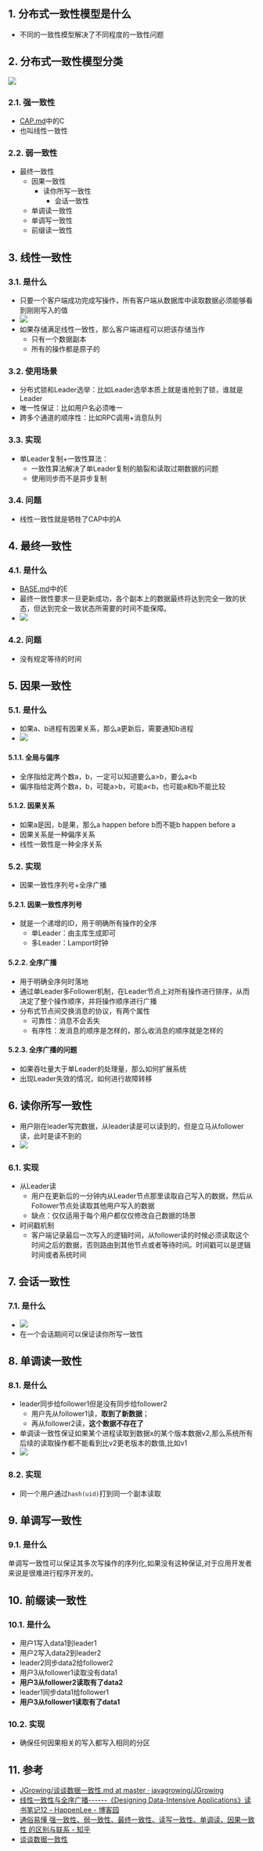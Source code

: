 ## 1. 分布式一致性模型是什么
- 不同的一致性模型解决了不同程度的一致性问题
## 2. 分布式一致性模型分类
![](https://raw.githubusercontent.com/TDoct/images/master/1629461148_20210820195654485_16375.png)
### 2.1. 强一致性
- [CAP.md](../CAP.md)中的C
- 也叫线性一致性
### 2.2. 弱一致性
- 最终一致性
    - 因果一致性
        - 读你所写一致性
            - 会话一致性
    - 单调读一致性
    - 单调写一致性
    - 前缀读一致性
## 3. 线性一致性
### 3.1. 是什么
- 只要一个客户端成功完成写操作，所有客户端从数据库中读取数据必须能够看到刚刚写入的值
- ![](https://raw.githubusercontent.com/TDoct/images/master/1629461151_20210820200539693_26531.png)
- 如果存储满足线性一致性，那么客户端进程可以把该存储当作
    - 只有一个数据副本
    - 所有的操作都是原子的

### 3.2. 使用场景
- 分布式锁和Leader选举：比如Leader选举本质上就是谁抢到了锁，谁就是Leader
- 唯一性保证：比如用户名必须唯一
- 跨多个通道的顺序性：比如RPC调用+消息队列
### 3.3. 实现
- 单Leader复制+一致性算法：
    - 一致性算法解决了单Leader复制的脑裂和读取过期数据的问题
    - 使用同步而不是异步复制
### 3.4. 问题
- 线性一致性就是牺牲了CAP中的A

## 4. 最终一致性
### 4.1. 是什么
- [BASE.md](../BASE.md)中的E
- 最终一致性要求一旦更新成功，各个副本上的数据最终将达到完全一致的状态，但达到完全一致状态所需要的时间不能保障。
- ![](https://raw.githubusercontent.com/TDoct/images/master/1629461881_20210820200645807_24280.png)
### 4.2. 问题
- 没有规定等待的时间
## 5. 因果一致性
### 5.1. 是什么
- 如果a、b进程有因果关系，那么a更新后，需要通知b进程
- ![](https://raw.githubusercontent.com/TDoct/images/master/1629461883_20210820200751469_19939.png)
#### 5.1.1. 全局与偏序
- 全序指给定两个数a，b，一定可以知道要么a>b，要么a<b
- 偏序指给定两个数a，b，可能a>b，可能a<b，也可能a和b不能比较
#### 5.1.2. 因果关系
- 如果a是因，b是果，那么a happen before b而不能b happen before a
- 因果关系是一种偏序关系
- 线性一致性是一种全序关系

### 5.2. 实现
- 因果一致性序列号+全序广播
#### 5.2.1. 因果一致性序列号
- 就是一个递增的ID，用于明确所有操作的全序
    - 单Leader：由主库生成即可
    - 多Leader：Lamport时钟
#### 5.2.2. 全序广播
- 用于明确全序何时落地
- 通过单Leader多Follower机制，在Leader节点上对所有操作进行排序，从而决定了整个操作顺序，并将操作顺序进行广播
- 分布式节点间交换消息的协议，有两个属性
    - 可靠性：消息不会丢失
    - 有序性：发消息的顺序是怎样的，那么收消息的顺序就是怎样的
#### 5.2.3. 全序广播的问题
- 如果吞吐量大于单Leader的处理量，那么如何扩展系统
- 出现Leader失效的情况，如何进行故障转移

## 6. 读你所写一致性
- 用户刚在leader写完数据，从leader读是可以读到的，但是立马从follower读，此时是读不到的
- ![](https://raw.githubusercontent.com/TDoct/images/master/1629461884_20210820201159254_14962.png)
### 6.1. 实现
- 从Leader读
    - 用户在更新后的一分钟内从Leader节点那里读取自己写入的数据，然后从Follower节点处读取其他用户写入的数据
    - 缺点：仅仅适用于每个用户都仅仅修改自己数据的场景
- 时间戳机制
    - 客户端记录最后一次写入的逻辑时间，从follower读的时候必须读取这个时间之后的数据，否则路由到其他节点或者等待时间。时间戳可以是逻辑时间或者系统时间

## 7. 会话一致性
### 7.1. 是什么
- ![](https://raw.githubusercontent.com/TDoct/images/master/1629461886_20210820201255775_24736.png)
- 在一个会话期间可以保证读你所写一致性

## 8. 单调读一致性

### 8.1. 是什么
- leader同步给follower1但是没有同步给follower2
    - 用户先从follower1读，**取到了新数据**；
    - 再从follower2读，**这个数据不存在了**
- 单调读一致性保证如果某个进程读取到数据x的某个版本数据v2,那么系统所有后续的读取操作都不能看到比v2更老版本的数值,比如v1
- ![](https://raw.githubusercontent.com/TDoct/images/master/1629461887_20210820201537872_8116.png)


### 8.2. 实现
- 同一个用户通过`hash(uid)`打到同一个副本读取
## 9. 单调写一致性
### 9.1. 是什么
单调写一致性可以保证其多次写操作的序列化,如果没有这种保证,对于应用开发者来说是很难进行程序开发的。
## 10. 前缀读一致性
### 10.1. 是什么
- 用户1写入data1到leader1
- 用户2写入data2到leader2
- leader2同步data2给follower2
- 用户3从follower1读取没有data1
- **用户3从follower2读取有了data2**
- leader1同步data1给follower1
- **用户3从follower1读取有了data1**
### 10.2. 实现
- 确保任何因果相关的写入都写入相同的分区

## 11. 参考
- [JGrowing/谈谈数据一致性\.md at master · javagrowing/JGrowing](https://github.com/javagrowing/JGrowing/blob/master/%E5%88%86%E5%B8%83%E5%BC%8F/%E8%B0%88%E8%B0%88%E6%95%B0%E6%8D%AE%E4%B8%80%E8%87%B4%E6%80%A7.md)
- [线性一致性与全序广播\-\-\-\-\-\-《Designing Data\-Intensive Applications》读书笔记12 \- HappenLee \- 博客园](https://www.cnblogs.com/happenlee/p/8453659.html)
- [通俗易懂 强一致性、弱一致性、最终一致性、读写一致性、单调读、因果一致性 的区别与联系 \- 知乎](https://zhuanlan.zhihu.com/p/67949045)
- [谈谈数据一致性](https://juejin.cn/post/6844903782329876494#comment)